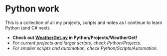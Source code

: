 # Python work
This is a collection of all my projects, scripts and notes as I continue to learn Python (and C# next).

- **Check out [WeatherGet.py](https://github.com/yayorbitgum/Personal/tree/master/Python/Projects/WeatherGet) in Python/Projects/WeatherGet!**
- *For current projects and larger scripts, check Python/Projects.*
- *For smaller scripts and automation, check Python/Scripts/Automation.*
